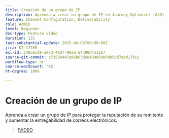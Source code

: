 ```yaml
---
title: Creación de un grupo de IP
description: Aprenda a crear un grupo de IP en Journey Optimizer (AJO) para proteger la reputación de su remitente y aumentar la entregabilidad de correos electrónicos.
feature: Channel Configuration, Deliverability
role: Admin
level: Beginner
doc-type: Feature Video
duration: 131
last-substantial-update: 2025-06-03T00:00:00Z
jira: KT-17709
exl-id: 248c6cd8-ae73-46d7-902a-a4398d431267
source-git-commit: b73589447a96b63d60434850000b5dd7abd176c2
workflow-type: ht
source-wordcount: '42'
ht-degree: 100%

---
```


# Creación de un grupo de IP

Aprenda a crear un grupo de IP para proteger la reputación de su remitente y aumentar la entregabilidad de correos electrónicos.

>[!VIDEO](https://video.tv.adobe.com/v/3463145/?learn=on&enablevpops)
